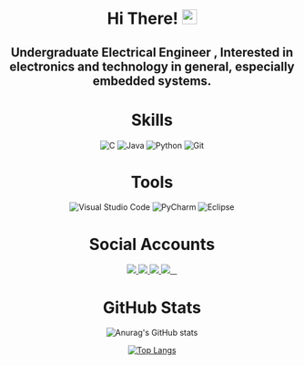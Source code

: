 <h1 align="center">Hi There! <img src="https://media.giphy.com/media/hvRJCLFzcasrR4ia7z/giphy.gif" width="26" /></h1>
<h2 align="center"> Undergraduate Electrical Engineer , Interested in electronics and technology in general, especially embedded systems. </h2>
<div align="center">






  # Skills
![C](https://img.shields.io/badge/c-%2300599C.svg?style=for-the-badge&logo=c&logoColor=white)
![Java](https://img.shields.io/badge/java-%23ED8B00.svg?style=for-the-badge&logo=openjdk&logoColor=white)
![Python](https://img.shields.io/badge/python-3670A0?style=for-the-badge&logo=python&logoColor=ffdd54)
![Git](https://img.shields.io/badge/git-%23F05033.svg?style=for-the-badge&logo=git&logoColor=white)
 #

 # Tools
![Visual Studio Code](https://img.shields.io/badge/Visual%20Studio%20Code-0078d7.svg?style=for-the-badge&logo=visual-studio-code&logoColor=white)
![PyCharm](https://img.shields.io/badge/pycharm-143?style=for-the-badge&logo=pycharm&logoColor=black&color=black&labelColor=green)
![Eclipse](https://img.shields.io/badge/Eclipse-FE7A16.svg?style=for-the-badge&logo=Eclipse&logoColor=white)

 # Social Accounts
  <a href="https://www.facebook.com/7oda.samy.72/">
    <img src="https://img.shields.io/badge/Facebook-%231877F2.svg?style=for-the-badge&logo=Facebook&logoColor=white" />
   <a href="https://discord.com/channels/@Mahmoud Samy#7636">
    <img src="https://img.shields.io/badge/Discord-%235865F2.svg?style=for-the-badge&logo=discord&logoColor=white" />
   <a href="https://www.linkedin.com/in/mahmoud-samy-519986125/">
    <img src="https://img.shields.io/badge/linkedin-%230077B5.svg?style=for-the-badge&logo=linkedin&logoColor=white" />
   <a href="mailto:mahmoudsamyzx11@gmail.com">
    <img src="https://img.shields.io/badge/Gmail-D14836?style=for-the-badge&logo=gmail&logoColor=white">
  </a>     
     
# GitHub Stats 
![Anurag's GitHub stats](https://github-readme-stats.vercel.app/api?username=MahmoudSamy511&show_icons=true&theme=highcontrast)
    
[![Top Langs](https://github-readme-stats.vercel.app/api/top-langs/?username=MahmoudSamy511&layout=compact)](https://github.com/anuraghazra/github-readme-stats)




